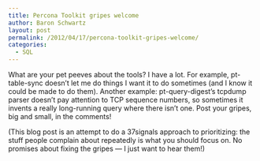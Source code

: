 ```yaml
---
title: Percona Toolkit gripes welcome
author: Baron Schwartz
layout: post
permalink: /2012/04/17/percona-toolkit-gripes-welcome/
categories:
  - SQL
---
```

What are your pet peeves about the tools? I have a lot. For example, pt-table-sync doesn&#8217;t let me do things I want it to do sometimes (and I know it could be made to do them). Another example: pt-query-digest&#8217;s tcpdump parser doesn&#8217;t pay attention to TCP sequence numbers, so sometimes it invents a really long-running query where there isn&#8217;t one. Post your gripes, big and small, in the comments!

(This blog post is an attempt to do a 37signals approach to prioritizing: the stuff people complain about repeatedly is what you should focus on. No promises about fixing the gripes &#8212; I just want to hear them!)